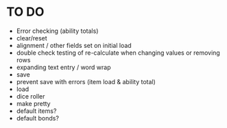# TO DO
- Error checking (ability totals)
- clear/reset
- alignment / other fields set on initial load
- double check testing of re-calculate when changing values or removing rows
- expanding text entry / word wrap
- save
- prevent save with errors (item load & ability total)
- load
- dice roller
- make pretty
- default items?
- default bonds?
